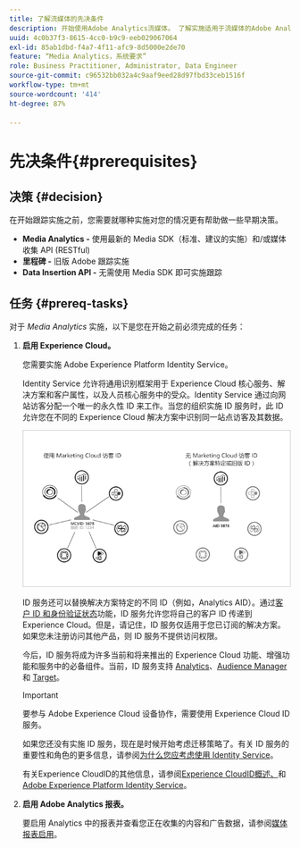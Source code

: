 ```yaml
---
title: 了解流媒体的先决条件
description: 开始使用Adobe Analytics流媒体。 了解实施适用于流媒体的Adobe Analytics所需的内容。
uuid: 4c0b37f3-8615-4cc0-b9c9-eeb029067064
exl-id: 85ab1dbd-f4a7-4f11-afc9-8d5000e2de70
feature: “Media Analytics，系统要求”
role: Business Practitioner, Administrator, Data Engineer
source-git-commit: c96532bb032a4c9aaf9eed28d97fbd33ceb1516f
workflow-type: tm+mt
source-wordcount: '414'
ht-degree: 87%

---
```


# 先决条件{#prerequisites}

## 决策 {#decision}

在开始跟踪实施之前，您需要就哪种实施对您的情况更有帮助做一些早期决策。

* **Media Analytics -** 使用最新的 Media SDK（标准、建议的实施）和/或媒体收集 API (RESTful)
* **里程碑 -** 旧版 Adobe 跟踪实施
* **Data Insertion API -** 无需使用 Media SDK 即可实施跟踪

## 任务 {#prereq-tasks}

对于 *Media Analytics* 实施，以下是您在开始之前必须完成的任务：

1. **启用 Experience Cloud。**

   您需要实施 Adobe Experience Platform Identity Service。

   Identity Service 允许将通用识别框架用于 Experience Cloud 核心服务、解决方案和客户属性，以及人员核心服务中的受众。Identity Service 通过向网站访客分配一个唯一的永久性 ID 来工作。当您的组织实施 ID 服务时，此 ID 允许您在不同的 Experience Cloud 解决方案中识别同一站点访客及其数据。

   ![](assets/mc_id_service_graphic.png)

   ID 服务还可以替换解决方案特定的不同 ID（例如，Analytics AID）。通过[客户 ID 和身份验证状态](https://experienceleague.adobe.com/docs/id-service/using/reference/authenticated-state.html?lang=zh-Hans)功能，ID 服务允许您将自己的客户 ID 传递到 Experience Cloud。但是，请记住，ID 服务仅适用于您已订阅的解决方案。如果您未注册访问其他产品，则 ID 服务不提供访问权限。

   今后，ID 服务将成为许多当前和将来推出的 Experience Cloud 功能、增强功能和服务中的必备组件。当前，ID 服务支持 [Analytics](https://www.adobe.com/cn/marketing-cloud/web-analytics.html)、[Audience Manager](https://www.adobe.com/cn/marketing-cloud/data-management-platform.html) 和 [Target](https://www.adobe.com/cn/marketing-cloud/testing-targeting.html)。

   >[!IMPORTANT]
   >
   >要参与 Adobe Experience Cloud 设备协作，需要使用 Experience Cloud ID 服务。

   如果您还没有实施 ID 服务，现在是时候开始考虑迁移策略了。有关 ID 服务的重要性和角色的更多信息，请参阅[为什么您应考虑使用 Identity Service](https://theblog.adobe.com/why-new-adobe-marketing-cloud-id-service-should-be-on-your-radar/)。

   有关Experience CloudID的其他信息，请参阅[Experience CloudID概述、](https://experienceleague.adobe.com/docs/id-service/using/intro/overview.html?lang=zh-Hans)和[Adobe Experience Platform Identity Service](https://experienceleague.adobe.com/docs/id-service/using/home.html)。

1. **启用 Adobe Analytics 报表。**

   要启用 Analytics 中的报表并查看您正在收集的内容和广告数据，请参阅[媒体报表启用](/help/media-reports/media-reports-enable.md)。

